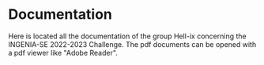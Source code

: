 # Documentation
Here is located all the documentation of the group Hell-ix concerning the INGENIA-SE 2022-2023 Challenge. 
The pdf documents can be opened with a pdf viewer like "Adobe Reader".
